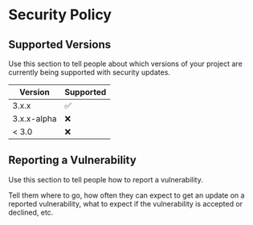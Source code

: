# Security Policy

## Supported Versions

Use this section to tell people about which versions of your project are
currently being supported with security updates.

| Version     | Supported          |
|-------------| ------------------ |
| 3.x.x       | :white_check_mark: |
| 3.x.x-alpha | :x:                |
| < 3.0       | :x:                |

## Reporting a Vulnerability

Use this section to tell people how to report a vulnerability.

Tell them where to go, how often they can expect to get an update on a
reported vulnerability, what to expect if the vulnerability is accepted or
declined, etc.
